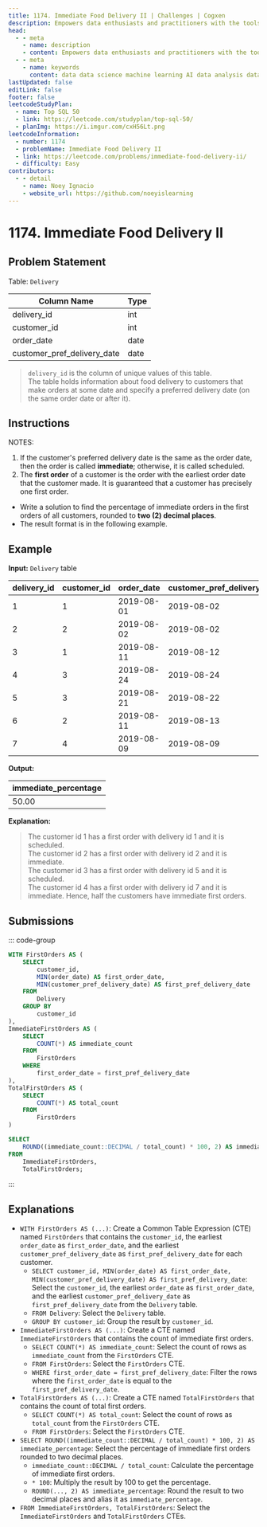 ```yaml
---
title: 1174. Immediate Food Delivery II | Challenges | Cogxen
description: Empowers data enthusiasts and practitioners with the tools and knowledge to unlock the potential of data.
head:
  - - meta
    - name: description
    - content: Empowers data enthusiasts and practitioners with the tools and knowledge to unlock the potential of data.
  - - meta
    - name: keywords
      content: data data science machine learning AI data analysis data-driven data enthusiasts data practitioners
lastUpdated: false
editLink: false
footer: false
leetcodeStudyPlan:
  - name: Top SQL 50
  - link: https://leetcode.com/studyplan/top-sql-50/
  - planImg: https://i.imgur.com/cxH56Lt.png
leetcodeInformation:
  - number: 1174
  - problemName: Immediate Food Delivery II
  - link: https://leetcode.com/problems/immediate-food-delivery-ii/
  - difficulty: Easy
contributors:
  - - detail
    - name: Noey Ignacio
    - website_url: https://github.com/noeyislearning
---
```


# 1174. Immediate Food Delivery II

## Problem Statement

Table: `Delivery`

<ScrollableTableContainer>

| Column Name                 | Type |
| --------------------------- | ---- |
| delivery_id                 | int  |
| customer_id                 | int  |
| order_date                  | date |
| customer_pref_delivery_date | date |

</ScrollableTableContainer>

> `delivery_id` is the column of unique values of this table.  
> The table holds information about food delivery to customers that make orders at some date and specify a preferred delivery date (on the same order date or after it).

## Instructions

NOTES:

1. If the customer's preferred delivery date is the same as the order date, then the order is called **immediate**; otherwise, it is called scheduled.
2. The **first order** of a customer is the order with the earliest order date that the customer made. It is guaranteed that a customer has precisely one first order.

- Write a solution to find the percentage of immediate orders in the first orders of all customers, rounded to **two (2) decimal places**.
- The result format is in the following example.

## Example

**Input:** `Delivery` table

<ScrollableTableContainer>

| delivery_id | customer_id | order_date | customer_pref_delivery_date |
| ----------- | ----------- | ---------- | --------------------------- |
| 1           | 1           | 2019-08-01 | 2019-08-02                  |
| 2           | 2           | 2019-08-02 | 2019-08-02                  |
| 3           | 1           | 2019-08-11 | 2019-08-12                  |
| 4           | 3           | 2019-08-24 | 2019-08-24                  |
| 5           | 3           | 2019-08-21 | 2019-08-22                  |
| 6           | 2           | 2019-08-11 | 2019-08-13                  |
| 7           | 4           | 2019-08-09 | 2019-08-09                  |

</ScrollableTableContainer>

**Output:**

<ScrollableTableContainer>

| immediate_percentage |
| -------------------- |
| 50.00                |

</ScrollableTableContainer>

**Explanation:**

> The customer id 1 has a first order with delivery id 1 and it is scheduled.  
> The customer id 2 has a first order with delivery id 2 and it is immediate.  
> The customer id 3 has a first order with delivery id 5 and it is scheduled.  
> The customer id 4 has a first order with delivery id 7 and it is immediate.
> Hence, half the customers have immediate first orders.

## Submissions

::: code-group

```sql [PostgreSQL] :line-numbers
WITH FirstOrders AS (
    SELECT
        customer_id,
        MIN(order_date) AS first_order_date,
        MIN(customer_pref_delivery_date) AS first_pref_delivery_date
    FROM
        Delivery
    GROUP BY
        customer_id
),
ImmediateFirstOrders AS (
    SELECT
        COUNT(*) AS immediate_count
    FROM
        FirstOrders
    WHERE
        first_order_date = first_pref_delivery_date
),
TotalFirstOrders AS (
    SELECT
        COUNT(*) AS total_count
    FROM
        FirstOrders
)

SELECT
    ROUND((immediate_count::DECIMAL / total_count) * 100, 2) AS immediate_percentage
FROM
    ImmediateFirstOrders,
    TotalFirstOrders;
```

:::

## Explanations

<CustomAccordion title="PostgreSQL" submitted_by="@noeyislearning" submit_website_url="https://github.com/noeyislearning" :collapsed=false>

- `WITH FirstOrders AS (...)`: Create a Common Table Expression (CTE) named `FirstOrders` that contains the `customer_id`, the earliest `order_date` as `first_order_date`, and the earliest `customer_pref_delivery_date` as `first_pref_delivery_date` for each customer.
  - `SELECT customer_id, MIN(order_date) AS first_order_date, MIN(customer_pref_delivery_date) AS first_pref_delivery_date`: Select the `customer_id`, the earliest `order_date` as `first_order_date`, and the earliest `customer_pref_delivery_date` as `first_pref_delivery_date` from the `Delivery` table.
  - `FROM Delivery`: Select the `Delivery` table.
  - `GROUP BY customer_id`: Group the result by `customer_id`.
- `ImmediateFirstOrders AS (...)`: Create a CTE named `ImmediateFirstOrders` that contains the count of immediate first orders.
  - `SELECT COUNT(*) AS immediate_count`: Select the count of rows as `immediate_count` from the `FirstOrders` CTE.
  - `FROM FirstOrders`: Select the `FirstOrders` CTE.
  - `WHERE first_order_date = first_pref_delivery_date`: Filter the rows where the `first_order_date` is equal to the `first_pref_delivery_date`.
- `TotalFirstOrders AS (...)`: Create a CTE named `TotalFirstOrders` that contains the count of total first orders.
  - `SELECT COUNT(*) AS total_count`: Select the count of rows as `total_count` from the `FirstOrders` CTE.
  - `FROM FirstOrders`: Select the `FirstOrders` CTE.
- `SELECT ROUND((immediate_count::DECIMAL / total_count) * 100, 2) AS immediate_percentage`: Select the percentage of immediate first orders rounded to two decimal places.
  - `immediate_count::DECIMAL / total_count`: Calculate the percentage of immediate first orders.
  - `* 100`: Multiply the result by 100 to get the percentage.
  - `ROUND(..., 2) AS immediate_percentage`: Round the result to two decimal places and alias it as `immediate_percentage`.
- `FROM ImmediateFirstOrders, TotalFirstOrders`: Select the `ImmediateFirstOrders` and `TotalFirstOrders` CTEs.

</CustomAccordion>
